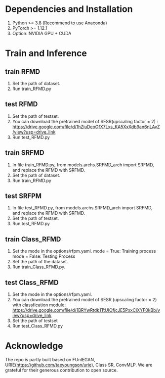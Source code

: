 # Dependencies and Installation #
1. Python >= 3.8 (Recommend to use Anaconda)
2. PyTorch >= 1.12.1
3. Option: NVIDIA GPU + CUDA

# Train and Inference #
## train RFMD ## 
1. Set the path of dataset.
2. Run train_RFMD.py
## test RFMD ## 
1. Set the path of testset.
2. You can download the pretrained model of SESR(upscaling factor = 2) :
https://drive.google.com/file/d/1hZiuDeoOfX7Lxs_KA5XxXdb9an6nLAvZ/view?usp=drive_link
4. Run test_RFMD.py
## train SRFMD ##
1. In file train_RFMD.py, from models.archs.SRFMD_arch import SRFMD, and replace the RFMD with SRFMD.
2. Set the path of dataset.
3. Run train_RFMD.py
##  test SRFPM ##
1. In file test_RFMD.py, from models.archs.SRFMD_arch import SRFMD, and replace the RFMD with SRFMD.
2. Set the path of testset.
3. Run test_RFMD.py
## train Class_RFMD ## 
1. Set the mode in the options/rfpm.yaml.
mode = True: Training process
mode = False: Testing Process
2. Set the path of the dataset.
3. Run train_Class_RFMD.py.
## test Class_RFMD ##
1. Set the mode in the options/rfpm.yaml.
2. You can download the pretrained model of SESR (upscaling factor = 2) with classfication module:
https://drive.google.com/file/d/1BRYwRtdk1TtUIOfjcJE5PxxCiXYF0kBb/view?usp=drive_link
4. Set the path of testset
5. Run test_Class_RFMD.py
# Acknowledge #
The repo is partly built based on FUnIEGAN, URIE(https://github.com/taeyoungson/urie), Class SR, ConvMLP. We are grateful for their generous contribution to open source.
